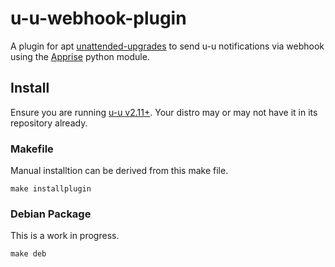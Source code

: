 # u-u-webhook-plugin
A plugin for apt [unattended-upgrades](https://github.com/mvo5/unattended-upgrades) to send u-u notifications via webhook using the [Apprise](https://github.com/caronc/apprise) python module.

## Install

Ensure you are running [u-u v2.11+](https://github.com/mvo5/unattended-upgrades/tags). Your distro may or may not have it in its repository already.

### Makefile
Manual installtion can be derived from this make file.
```
make installplugin
```

### Debian Package

This is a work in progress. 

```
make deb
```
